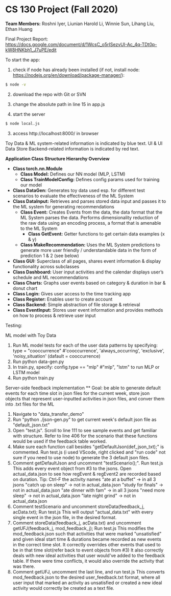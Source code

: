 # CS 130 Project (Fall 2020)

**Team Members:** Roshni Iyer, Liunian Harold Li, Winnie Sun, Lihang Liu, Ethan Huang

Final Project Report: https://docs.google.com/document/d/1WcsC_o5rISezvUI-Ac_4q-TDt0p-kW8HNKbh1_J7uPE/edit

To start the app:

1. check if node has already been installed (if not, install node: https://nodejs.org/en/download/package-manager/):

```sh
$ node -v
```

2. download the repo with Git or SVN

3. change the absolute path in line 15 in app.js

4. start the server

```sh
$ node local.js
```

3. access http://localhost:8000/ in browser

Toy Data & ML system-related information is indicated by blue text.
UI & UI Data Store Backend-related information is indicated by red text.

**Application Class Structure Hierarchy Overview**

-   **Class torch.nn.Module**
    -   **Class Model:** Defines our NN model (MLP, LSTM)
    -   **Class TrainModelConfig:** Defines config params used for training our model
-   **Class DataGen:** Generates toy data used esp. for different test scenarios to evaluate the effectiveness of the ML System
-   **Class DataInput:** Retrieves and parses stored data input and passes it to the ML system for generating recommendations
    -   **Class Event:** Creates Events from the data, the data format that the ML System parses the data. Performs dimensionality reduction of the raw data using an encoding process, a format that is amenable to the ML System
        -   **Class GetEvent:** Getter functions to get certain data examples (x & y)
    -   **Class MakeRecommendation:** Uses the ML System predictions to generate more user friendly / understandable data in the form of prediction 1 & 2 (see below)
-   **Class GUI:** Superclass of all pages, shares event information & display functionality across subclasses
-   **Class Dashboard:** User input activities and the calendar displays user’s schedule and ML recommendations
-   **Class Charts:** Graphs user events based on category & duration in bar & donut chart
-   **Class Login:** Gives user access to the time tracking app
-   **Class Register:** Enables user to create account
-   **Class Backend:** Simple abstraction of file storage & retrieval
-   **Class EventInput:** Stores user event information and provides methods on how to process & retrieve user input

Testing:

ML model with Toy Data

1. Run ML model tests for each of the user data patterns by specifying: type = "cooccurrence" #'cooccurrence', 'always_occurring', 'exclusive', 'noisy_situation' (dafault = cooccurrence)
2. Run python data-gen.py
3. In train.py, specify: config.type == "mlp" #"mlp", "lstm" to run MLP or LSTM model
4. Run python train.py

Server-side feedback implementation
\*\* Goal: be able to generate default events for each time slot in json files for the current week, store json objects that represent user-inputted activities in json files, and conver them into .txt files for the ML

1. Navigate to "data_transfer_demo"
2. Run "python ./json-gen.py" to get current week's default json file as "default_json.txt"
3. Open "test.js".
   Scroll to line 111 to see sample events and get familiar with structure.
   Refer to line 406 for the scenario that these functions would be used if the feedback table worked.
4. Make sure each function call besides "getDefaultJson(def_json_txt);" is commented.
   Run test.js (i used VScode, right clicked and "run code" not sure if you need to use node) to generate the 3 default json files.
5. Comment getDefaultJson and uncomment "testScenario();". Run test.js
   This adds every event object from #3 to the jsons.
   Open actual_data.json to see how regEvent & regEvent2 are recorded based on duration.
   Tip: Ctrl-F the activity names
   "ate at a buffet" -> in all 3 jsons
   "catch up on sleep" -> not in actual_data.json
   "study for finals" -> not in actual_data.json
   "ate dinner with fam" -> in all 3 jsons
   "need more sleep" -> not in actual_data.json
   "late night grind" -> not in actual_data.json
6. Comment testScenario and uncomment storeData(feedback_j, acData.txt); Run test.js
   This will output "actual_data.txt" with every single event in the json file, in the desired format.
7. Comment storeData(feedback_j, acData.txt) and uncomment getUFJ(feedback_j, mod_feedback_j); Run test.js
   This modifies the mod_feedback.json such that activities that were marked "unsatisfied" and given ideal start time & durations became recorded as new events in the correct time slot.
   It correctly overrides other events that used to be in that time slot(refer back to event objects from #3)
   It also correctly deals with new ideal activities that user would've added to the feedback table. If there were time conflicts, it would also override the activity that was there.
8. Comment getUFJ, uncomment the last line, and run test.js
   This converts mod_feedback.json to the desired user_feedback.txt format, where all user input that marked an activity as unsatisfied or created a new ideal activity would correctly be created as a text file.
